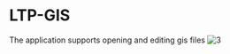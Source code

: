# LTP-GIS
The application supports opening and editing gis files
![3](https://user-images.githubusercontent.com/48725946/79762200-a22f8d80-834c-11ea-85e7-dc3d928db5de.PNG)
